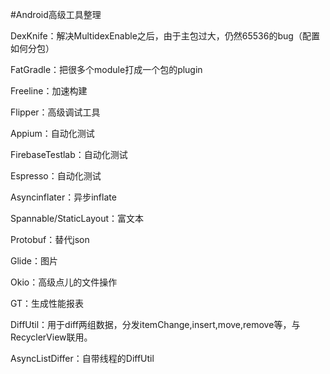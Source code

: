 #Android高级工具整理

DexKnife：解决MultidexEnable之后，由于主包过大，仍然65536的bug（配置如何分包）

FatGradle：把很多个module打成一个包的plugin

Freeline：加速构建

Flipper：高级调试工具

Appium：自动化测试

FirebaseTestlab：自动化测试

Espresso：自动化测试

Asyncinflater：异步inflate

Spannable/StaticLayout：富文本

Protobuf：替代json

Glide：图片

Okio：高级点儿的文件操作

GT：生成性能报表

DiffUtil：用于diff两组数据，分发itemChange,insert,move,remove等，与RecyclerView联用。

AsyncListDiffer：自带线程的DiffUtil
